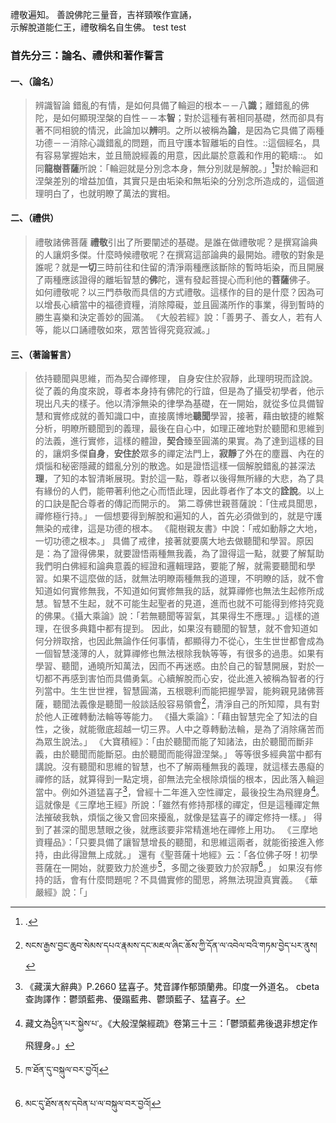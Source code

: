 禮敬遍知。
善說佛陀三量音，吉祥頸喉作宣誦，  
示解脫道能仁王，禮敬稱名自生佛。
test
test
### 首先分三：論名、禮供和著作誓言
#### 一、（論名）
> 辨識智論
錯亂的有情，是如何具備了輪迴的根本－－八**識**；離錯亂的佛陀，是如何顯現涅槃的自性－－本**智**；對於這種有著相同基礎，然而卻具有著不同相貌的情況，此論加以**辨**明。之所以被稱為**論**，是因為它具備了兩種功德－－消除心識錯亂的問題，而且守護本智離垢的自性。::這個經名，具有容易掌握始末，並且簡說經義的用意，因此屬於意義和作用的範疇::。
如同**龍樹菩薩**所說：「輪迴就是分別念本身，無分別就是解脫。」[^1]對於輪迴和涅槃差別的增益加值，其實只是由垢染和無垢染的分別念所造成的，這個道理明白了，也就明瞭了萬法的實相。
#### 二、（禮供）
> 禮敬諸佛菩薩
**禮敬**引出了所要闡述的基礎。是誰在做禮敬呢？是撰寫論典的人讓炯多傑。什麼時候禮敬呢？在撰寫這部論典的最開始。禮敬的對象是誰呢？就是**一切**三時前往和住留的清淨兩種應該斷除的暫時垢染，而且開展了兩種應該證得的離垢智慧的**佛**陀，還有發起菩提心而利他的**菩薩**佛子。
如何禮敬呢？以三門恭敬而具信的方式禮敬。這樣作的目的是什麼？因為可以增長心續當中的福德資糧，消除障礙，並且圓滿所作的事業，得到暫時的勝生喜樂和決定善妙的圓滿。
> 《大般若經》說：「善男子、善女人，若有人等，能以口誦禮敬如來，眾苦皆得究竟寂滅。」
#### 三、（著論誓言）
> 依持聽聞與思維，而為契合禪修理，
> 自身安住於寂靜，此理明現而詮說。
從了義的角度來說，尊者本身持有佛陀的行誼，但是為了攝受初學者，他示現出凡夫的樣子。他以清淨無染的律學為基礎，在一開始，就從多位具備智慧和實修成就的善知識口中，直接廣博地**聽聞**學習，接著，藉由敏捷的維繫分析，明瞭所聽聞到的義理，最後在自心中，如理正確地對於聽聞和思維到的法義，進行實修，這樣的體證，**契合**臻至圓滿的果實。為了達到這樣的目的，讓炯多傑**自身**，**安住於**眾多的禪定法門上，**寂靜**了外在的塵囂、內在的煩惱和秘密隱藏的錯亂分別的散逸。如是證悟這樣一個解脫錯亂的甚深法**理**，了知的本智清晰展現。對於這一點，尊者以後得無所緣的大悲，為了具有緣份的人們，能帶著利他之心而悟此理，因此尊者作了本文的**詮說**。以上的口訣是配合尊者的傳記而開示的。
> 第二尊佛世親菩薩說：「住戒具聞思，禪修極行持。」
一個想要得到解脫和遍知的人，首先必須做到的，就是守護無染的戒律，這是功德的根本。
> 《龍樹親友書》中說：「戒如動靜之大地，一切功德之根本。」
具備了戒律，接著就要廣大地去做聽聞和學習。原因是：為了證得佛果，就要證悟兩種無我義，為了證得這一點，就要了解幫助我們明白佛經和論典意義的經證和邏輯理路，要能了解，就需要聽聞和學習。如果不這麼做的話，就無法明瞭兩種無我的道理，不明瞭的話，就不會知道如何實修無我，不知道如何實修無我的話，就算禪修也無法生起修所成慧。智慧不生起，就不可能生起聖者的見道，進而也就不可能得到修持究竟的佛果。《攝大乘論》說：「若無聽聞等習氣，其果得生不應理。」這樣的道理，在很多典籍中都有提到。
因此，如果沒有聽聞的智慧，就不會知道如何分辨取捨，也因此無論作任何事情，都顯得力不從心，生生世世都會成為一個智慧淺薄的人，就算禪修也無法根除我執等等，有很多的過患。如果有學習、聽聞，通曉所知萬法，因而不再迷惑。由於自己的智慧開展，對於一切都不再感到害怕而具備勇氣。心續解脫而心安，從此進入被稱為智者的行列當中。生生世世裡，智慧圓滿，五根聰利而能把握學習，能夠親見諸佛菩薩，聽聞法義像是聽聞一般談話般容易領會[^2]，清淨自己的所知障，具有對於他人正確轉動法輪等等能力。
> 《攝大乘論》：「藉由智慧完全了知法的自性，之後，就能徹底超越一切三界。人中之尊轉動法輪，是為了消除痛苦而為眾生說法。」
> 《大寶積經》：「由於聽聞而能了知諸法，由於聽聞而斷非義，由於聽聞而能斷惡。由於聽聞而能得證涅槃。」
等等很多經典當中都有講說。沒有聽聞和思維的智慧，也不了解兩種無我的義理，就這樣去愚癡的禪修的話，就算得到一點定境，卻無法完全根除煩惱的根本，因此落入輪迴當中。例如外道猛喜子[^3]，曾經十二年進入空性禪定，最後投生為飛貍身[^4]。
> 這就像是《三摩地王經》所說：「雖然有修持那樣的禪定，但是這種禪定無法摧破我執，煩惱之後又會回來擾亂，就像是猛喜子的禪定修持一樣。」
得到了甚深的聞思慧眼之後，就應該要非常精進地在禪修上用功。
> 《三摩地資糧品》：「只要具備了讓智慧增長的聽聞，和思維這兩者，就能銜接進入修持，由此得證無上成就。」
> 還有《聖菩薩十地經》云：「各位佛子呀！初學菩薩在一開始，就要致力於進步[^5]，多聞之後要致力於寂靜[^6]。」
如果沒有修持的話，會有什麼問題呢？不具備實修的聞思，將無法現證真實義。
> 《華嚴經》說：「」













[^1]:	.

[^2]:	སངས་རྒྱས་བྱང་ཆུབ་སེམས་དཔའ་རྣམས་དང་མཇལ་ཞིང་ཆོས་ཀྱི་དོན་ལ་འབེལ་བའི་གཏམ་བྱེད་པར་ནུས།

[^3]:	《藏漢大辭典》P.2660 猛喜子。梵音譯作郁頭蘭弗。印度一外道名。
	cbeta查詢譯作：鬱頭藍弗、優蹋藍弗、鬱頭藍子、猛喜子。

[^4]:	藏文為ཕྱིན་པར་སྐྱེས་པ་。《大般涅槃經疏》卷第三十三：「鬱頭藍弗後退非想定作飛貍身。」

[^5]:	ཁ་ཐོན་དུ་བསྐུལ་བར་བྱའོ།

[^6]:	མང་དུ་ཐོས་ནས་དབེན་པ་ལ་བསྐུལ་བར་བྱའོ།